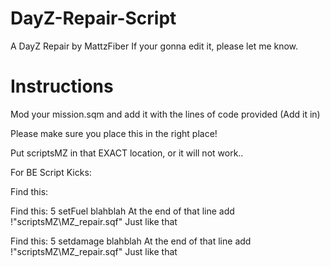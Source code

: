 DayZ-Repair-Script
================

A DayZ Repair by MattzFiber
If your gonna edit it, please let me know.


Instructions
================
Mod your mission.sqm and add it with the lines of code provided (Add it in)

Please make sure you place this in the right place!

Put scriptsMZ in that EXACT location, or it will not work..

For BE Script Kicks:

Find this:

Find this:
5 setFuel blahblah
At the end of that line add 
!"scriptsMZ\MZ_repair.sqf"
Just like that

Find this:
5 setdamage blahblah
At the end of that line add 
!"scriptsMZ\MZ_repair.sqf"
Just like that